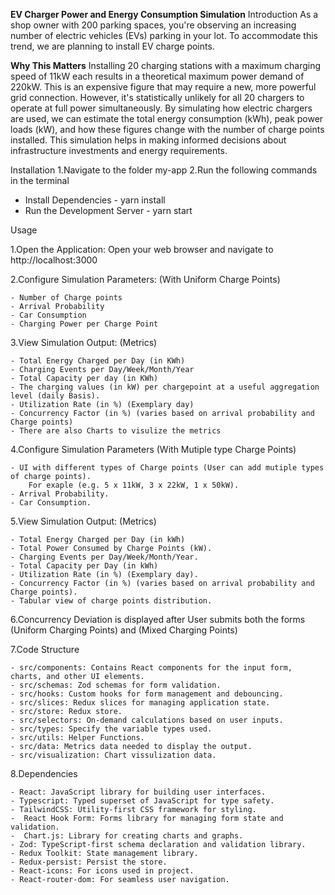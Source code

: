 
**EV Charger Power and Energy Consumption Simulation**
Introduction
As a shop owner with 200 parking spaces, you're observing an increasing number of electric vehicles (EVs) parking in your lot. 
To accommodate this trend, we are planning to install EV charge points.

**Why This Matters**
Installing 20 charging stations with a maximum charging speed of 11kW each results in a theoretical maximum power demand of 220kW.
This is an expensive figure that may require a new, more powerful grid connection. However, it's statistically unlikely for all 20 chargers to operate at full power simultaneously.
By simulating how electric chargers are used, we can estimate the total energy consumption (kWh), peak power loads (kW), and how these figures change with the number of charge points 
installed. This simulation helps in making informed decisions about infrastructure investments and energy requirements.

Installation
1.Navigate to the folder my-app
2.Run the following commands in the terminal

- Install Dependencies - yarn install
- Run the Development Server - yarn start

Usage

1.Open the Application: Open your web browser and navigate to http://localhost:3000

2.Configure Simulation Parameters: (With Uniform Charge Points)

    - Number of Charge points
    - Arrival Probability
    - Car Consumption
    - Charging Power per Charge Point

3.View Simulation Output: (Metrics)

    - Total Energy Charged per Day (in KWh)
    - Charging Events per Day/Week/Month/Year
    - Total Capacity per day (in KWh)
    - The charging values (in kW) per chargepoint at a useful aggregation level (daily Basis).
    - Utilization Rate (in %) (Exemplary day)
    - Concurrency Factor (in %) (varies based on arrival probability and Charge points)
    - There are also Charts to visulize the metrics

4.Configure Simulation Parameters (With Mutiple type Charge Points)

    - UI with different types of Charge points (User can add mutiple types of charge points).
        For exaple (e.g. 5 x 11kW, 3 x 22kW, 1 x 50kW).
    - Arrival Probability.
    - Car Consumption.

5.View Simulation Output: (Metrics)

    - Total Energy Charged per Day (in kWh)
    - Total Power Consumed by Charge Points (kW).
    - Charging Events per Day/Week/Month/Year.
    - Total Capacity per Day (in kWh)
    - Utilization Rate (in %) (Exemplary day).
    - Concurrency Factor (in %) (varies based on arrival probability and Charge points).
    - Tabular view of charge points distribution.

6.Concurrency Deviation is displayed after User submits both the forms (Uniform Charging Points) and (Mixed Charging Points)

7.Code Structure

    - src/components: Contains React components for the input form, charts, and other UI elements.
    - src/schemas: Zod schemas for form validation.
    - src/hooks: Custom hooks for form management and debouncing.
    - src/slices: Redux slices for managing application state.
    - src/store: Redux store.
    - src/selectors: On-demand calculations based on user inputs.
    - src/types: Specify the variable types used.
    - src/utils: Helper Functions.
    - src/data: Metrics data needed to display the output.
    - src/visualization: Chart vissulization data.

8.Dependencies

    - React: JavaScript library for building user interfaces.
    - Typescript: Typed superset of JavaScript for type safety.
    - TailwindCSS: Utility-first CSS framework for styling.
    -  React Hook Form: Forms library for managing form state and validation.
    -  Chart.js: Library for creating charts and graphs.
    - Zod: TypeScript-first schema declaration and validation library.
    - Redux Toolkit: State management library.
    - Redux-persist: Persist the store.
    - React-icons: For icons used in project.
    - React-router-dom: For seamless user navigation.
